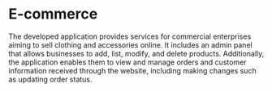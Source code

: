 # E-commerce

The developed application provides services for commercial enterprises aiming to sell clothing and accessories online. It includes an admin panel that allows businesses to add, list, modify, and delete products. Additionally, the application enables them to view and manage orders and customer information received through the website, including making changes such as updating order status.
